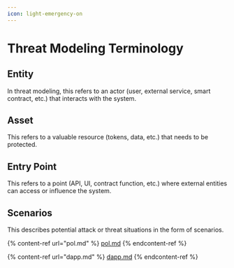 ```yaml
---
icon: light-emergency-on
---
```


# Threat Modeling Terminology

## Entity

In threat modeling, this refers to an actor (user, external service, smart contract, etc.) that interacts with the system.

## Asset

This refers to a valuable resource (tokens, data, etc.) that needs to be protected.

## Entry Point

This refers to a point (API, UI, contract function, etc.) where external entities can access or influence the system.

## Scenarios

This describes potential attack or threat situations in the form of scenarios.

{% content-ref url="pol.md" %}
[pol.md](pol.md)
{% endcontent-ref %}

{% content-ref url="dapp.md" %}
[dapp.md](dapp.md)
{% endcontent-ref %}
